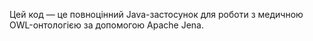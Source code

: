 Цей код — це повноцінний Java-застосунок для роботи з медичною OWL-онтологією за допомогою Apache Jena. 

